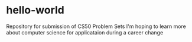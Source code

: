 # hello-world
Repository for submission of CS50 Problem Sets
I'm hoping to learn more about computer science for applicataion during a career change
